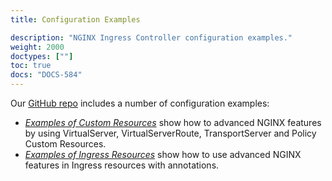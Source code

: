 ```yaml
---
title: Configuration Examples

description: "NGINX Ingress Controller configuration examples."
weight: 2000
doctypes: [""]
toc: true
docs: "DOCS-584"
---
```



Our [GitHub repo](https://github.com/nginxinc/kubernetes-ingress) includes a number of configuration examples:

- [*Examples of Custom Resources*](https://github.com/nginxinc/kubernetes-ingress/tree/v3.2.2/examples/custom-resources) show how to advanced NGINX features by using VirtualServer, VirtualServerRoute, TransportServer and Policy Custom Resources.
- [*Examples of Ingress Resources*](https://github.com/nginxinc/kubernetes-ingress/tree/v3.2.2/examples/ingress-resources) show how to use advanced NGINX features in Ingress resources with annotations.
